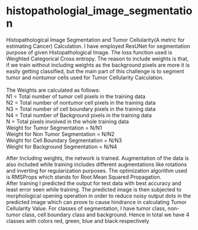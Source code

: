 # histopathologial_image_segmentation
Histopathological Image Segmentation and Tumor Cellularity(A metric for estimating Cancer) Calculation.
I have employed ResUNet for segmentation purpose of given Histopathological Image.
The loss function used is Weighted Categorical Cross entropy. The reason to include weights is that, if 
we train without including weights as the background pixels are more it is easily getting classified, but 
the main part of this challenge is to segment tumor and nontumor cells used for Tumor Cellularity 
Calculation. <br>
<br>
The Weights are calculated as follows:<br>
N1 = Total number of tumor cell pixels in the training data <br>
N2 = Total number of nontumor cell pixels in the training data<br>
N3 = Total number of cell boundary pixels in the training data<br>
N4 = Total number of Background pixels in the training data<br>
N = Total pixels involved in the whole training data<br>
Weight for Tumor Segmentation = N/N1<br>
Weight for Non Tumor Segmentation = N/N2<br>
Weight for Cell Boundary Segmentation = N/N3<br>
Weight for Background Segmentation = N/N4<br>

After Including weights, the network is trained. Augmentation of the data is also included while training 
includes different augmentations like rotations and inverting for regularization purposes. The 
optimization algorithm used is RMSProps which stands for Root Mean Squared Propagation.
<br>
After training I predicted the output for test data with best accuracy and least error seen while 
training. The predicted image is then subjected to morphological opening operation in order to reduce 
noisy output dots in the predicted image which can prove to cause hindrance in calculating Tumor 
Cellularity Value.
For classes of segmentation, I have tumor class, non-tumor class, cell boundary class and background. 
Hence in total we have 4 classes with colors red, green, blue and black respectively
